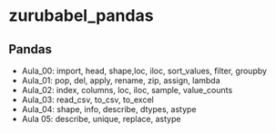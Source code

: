 # zurubabel_pandas
## Pandas 

- Aula_00: import, head, shape,loc, iloc, sort_values, filter, groupby
- Aula_01: pop, del, apply, rename, zip, assign, lambda
- Aula_02: index, columns, loc, iloc, sample, value_counts
- Aula_03: read_csv, to_csv, to_excel
- Aula_04: shape, info, describe, dtypes, astype
- Aula 05: describe, unique, replace, astype
